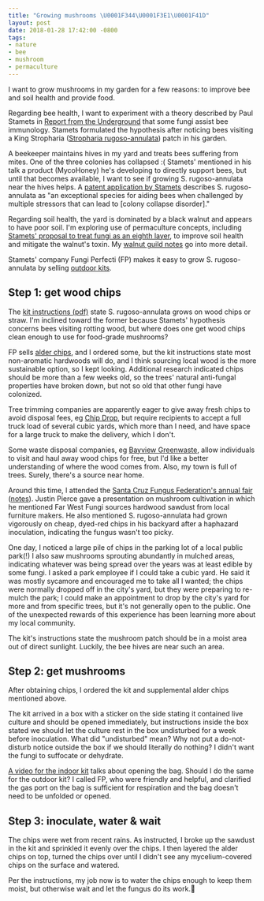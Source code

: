 ```yaml
---
title: "Growing mushrooms \U0001F344\U0001F3E1\U0001F41D"
layout: post
date: 2018-01-28 17:42:00 -0800
tags:
- nature
- bee
- mushroom
- permaculture
---
```

I want to grow mushrooms in my garden for a few reasons: to improve bee and soil health and provide food.

Regarding bee health, I want to experiment with a theory described by Paul Stamets in [Report from the Underground](https://www.youtube.com/watch?v=DAw_Zzge49c) that some fungi assist bee immunology. Stamets formulated the hypothesis after noticing bees visiting a King Stropharia ([Stropharia rugoso-annulata](https://www.inaturalist.org/taxa/119151-Stropharia-rugosoannulata)) patch in his garden.

A beekeeper maintains hives in my yard and treats bees suffering from mites. One of the three colonies has collapsed :( Stamets' mentioned in his talk a product (MycoHoney) he's developing to directly support bees, but until that becomes available, I want to see if growing S. rugoso-annulata near the hives helps. A [patent application by Stamets](https://www.google.com/patents/US20140220150) describes S. rugoso-annulata as "an exceptional species for aiding bees when challenged by multiple stressors that can lead to [colony collapse disorder]."

Regarding soil health, the yard is dominated by a black walnut and appears to have poor soil. I'm exploring use of permaculture concepts, including [Stamets' proposal to treat fungi as an eighth layer](http://www.fungi.com/blog/items/permaculture-with-a-mycological-twist.html), to improve soil health and mitigate the walnut's toxin. My [walnut guild notes](http://erikeldridge.com/notes/walnut-guild.html) go into more detail.

Stamets' company Fungi Perfecti (FP) makes it easy to grow S. rugoso-annulata by selling [outdoor kits](http://www.fungi.com/product-detail/product/the-garden-giant-mushroom-patch.html).

## Step 1: get wood chips

The [kit instructions (pdf)](http://www.fungi.com/pdf/instructions/kits/LKSRA.pdf) state S. rugoso-annulata grows on wood chips or straw. I'm inclined toward the former because Stamets' hypothesis concerns bees visiting rotting wood, but where does one get wood chips clean enough to use for food-grade mushrooms?

FP sells [alder chips](http://www.fungi.com/product-detail/product/mycomedia-select-hardwood-chips.html), and I ordered some, but the kit instructions state most non-aromatic hardwoods will do, and I think sourcing local wood is the more sustainable option, so I kept looking. Additional research indicated chips should be more than a few weeks old, so the trees' natural anti-fungal properties have broken down, but not so old that other fungi have colonized.

Tree trimming companies are apparently eager to give away fresh chips to avoid disposal fees, eg [Chip Drop](https://getchipdrop.com/), but require recipients to accept a full truck load of several cubic yards, which more than I need, and have space for a large truck to make the delivery, which I don't.

Some waste disposal companies, eg [Bayview Greenwaste](http://www.bvgrecycle.com), allow individuals to visit and haul away wood chips for free, but I'd like a better understanding of where the wood comes from. Also, my town is full of trees. Surely, there's a source near home.

Around this time, I attended the [Santa Cruz Fungus Federation's annual fair](http://ffsc.us/fair/2018/about) ([notes](http://erikeldridge.com/notes/santa-cruz-fungus-fair-2018.html)). Justin Pierce gave a presentation on mushroom cultivation in which he mentioned Far West Fungi sources hardwood sawdust from local furniture makers. He also mentioned S. rugoso-annulata had grown vigorously on cheap, dyed-red chips in his backyard after a haphazard inoculation, indicating the fungus wasn't too picky.

One day, I noticed a large pile of chips in the parking lot of a local public park(!) I also saw mushrooms sprouting abundantly in mulched areas, indicating whatever was being spread over the years was at least edible by some fungi. I asked a park employee if I could take a cubic yard. He said it was mostly sycamore and encouraged me to take all I wanted; the chips were normally dropped off in the city's yard, but they were preparing to re-mulch the park; I could make an appointment to drop by the city's yard for more and from specific trees, but it's not generally open to the public. One of the unexpected rewards of this experience has been learning more about my local community.

The kit's instructions state the mushroom patch should be in a moist area out of direct sunlight. Luckily, the bee hives are near such an area.

## Step 2: get mushrooms

After obtaining chips, I ordered the kit and supplemental alder chips mentioned above.

The kit arrived in a box with a sticker on the side stating it contained live culture and should be opened immediately, but instructions inside the box stated we should let the culture rest in the box undisturbed for a week before inoculation. What did "undisturbed" mean? Why not put a do-not-disturb notice outside the box if we should literally do nothing? I didn't want the fungi to suffocate or dehydrate.

[A video for the indoor kit](https://www.youtube.com/watch?v=CE-W7pCH-G4) talks about opening the bag. Should I do the same for the outdoor kit? I called FP, who were friendly and helpful, and clarified the gas port on the bag is sufficient for respiration and the bag doesn't need to be unfolded or opened.

## Step 3: inoculate, water & wait

The chips were wet from recent rains. As instructed, I broke up the sawdust in the kit and sprinkled it evenly over the chips. I then layered the alder chips on top, turned the chips over until I didn't see any mycelium-covered chips on the surface and watered.

Per the instructions, my job now is to water the chips enough to keep them moist, but otherwise wait and let the fungus do its work.🤞